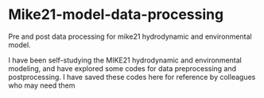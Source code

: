 # Mike21-model-data-processing
Pre and post data processing for mike21 hydrodynamic and environmental model.

I have been self-studying the MIKE21 hydrodynamic and environmental modeling, and have explored some codes for data preprocessing and postprocessing. I have saved these codes here for reference by colleagues who may need them
